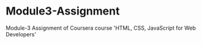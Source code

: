 # Module3-Assignment
Module-3 Assignment of Coursera course 'HTML, CSS, JavaScript for Web Developers'
